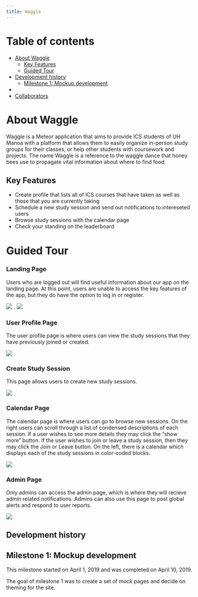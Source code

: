 ```yaml
---
title: Waggle
---
```


# Table of contents

* [About Waggle](#about-waggle)
  * [Key Features](#key-features)
  * [Guided Tour](#guided-tour)
* [Development history](#development-history)
  * [Milestone 1: Mockup development](#milestone-1-mockup-development)
*
* [Collaborators](#collaborators)

# About Waggle

Waggle is a Meteor application that aims to provide ICS students of UH Manoa with a platform that allows them to easily organize in-person study groups for their classes, or help other students with coursework and projects. The name Waggle is a reference to the waggle dance that honey bees use to propagate vital information about where to find food.

## Key Features

* Create profile that lists all of ICS courses that have taken as well as those that you are currently taking
* Schedule a new study session and send out notifications to intereseted users
* Browse study sessions with the calendar page
* Check your standing on the leaderboard

# Guided Tour

### Landing Page

Users who are logged out will find useful information about our app on the landing page. At this point, users are unable to access the key features of the app, but they do have the option to log in or register.

![](images/landing-1.PNG)
.
![](images/landing-2.PNG)

### User Profile Page

The user profile page is where users can view the study sessions that they have previously joined or created.

![](images/userprofile_mockup.PNG)

### Create Study Session

This page allows users to create new study sessions.

![](images/create_study_session_mockup.png)

### Calendar Page

The calendar page is where users can go to browse new sessions. On the right users can scroll through a list of condensed descriptions of each session. If a user wishes to see more details they may click the “show more” button. If the user wishes to join or leave a study session, then they may click the Join or Leave button. On the left, there is a calendar which displays each of the study sessions in color-coded blocks.

![](images/calendar-1.PNG)

### Admin Page

Only admins can access the admin page, which is where they will recieve admin related notifications. Admins can also use this page to post global alerts and respond to user reports.

![](images/adminmockup.PNG)

## Development history

## Milestone 1: Mockup development

This milestone started on April 1, 2019 and was completed on April 10, 2019.

The goal of milestone 1 was to create a set of mock pages and decide on theming for the site.




